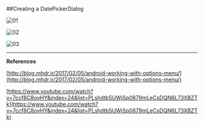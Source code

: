 ##Creating a DatePickerDialog

![01](https://raw.githubusercontent.com/mhdr/AndroidSamples/master/020/images/01.png  "01")

![02](https://raw.githubusercontent.com/mhdr/AndroidSamples/master/020/images/02.png  "02")

![03](https://raw.githubusercontent.com/mhdr/AndroidSamples/master/020/images/03.png  "03")

***

**References**

[http://blog.mhdr.ir/2017/02/05/android-working-with-options-menu/](http://blog.mhdr.ir/2017/02/05/android-working-with-options-menu/) 

[https://www.youtube.com/watch?v=7ccf8C8ovHY&index=24&list=PLshdtb5UWjSp0879mLeCsDQN6L73XBZTk](https://www.youtube.com/watch?v=7ccf8C8ovHY&index=24&list=PLshdtb5UWjSp0879mLeCsDQN6L73XBZTk) 